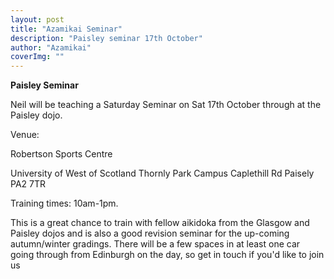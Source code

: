 ```yaml
---
layout: post
title: "Azamikai Seminar"
description: "Paisley seminar 17th October"
author: "Azamikai"
coverImg: ""
---
```


**Paisley Seminar**

Neil will be teaching a Saturday Seminar on Sat 17th October through at the Paisley dojo.

Venue:

Robertson Sports Centre

University of West of Scotland
Thornly Park Campus
Caplethill Rd
Paisely
PA2 7TR


Training times: 10am-1pm.

This is a great chance to train with fellow aikidoka from the Glasgow and Paisley dojos and is also a good revision seminar for the up-coming autumn/winter gradings.
There will be a few spaces in at least one car going through from Edinburgh on the day, so get in touch if you'd like to join us